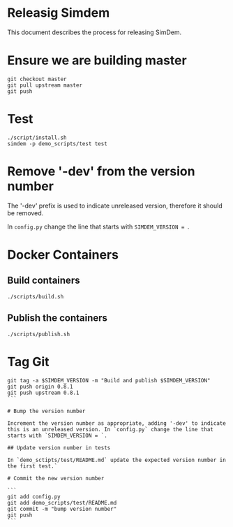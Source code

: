 # Releasig Simdem

This document describes the process for releasing SimDem.

# Ensure we are building master

```
git checkout master
git pull upstream master
git push
```

# Test

```
./script/install.sh
simdem -p demo_scripts/test test
```

# Remove '-dev' from the version number

The '-dev' prefix is used to indicate unreleased version, therefore it
should be removed.

In `config.py` change the line that starts with `SIMDEM_VERSION = `.

# Docker Containers

## Build containers

```
./scripts/build.sh
```

## Publish the containers

```
./scripts/publish.sh
```

# Tag Git

````
git tag -a $SIMDEM_VERSION -m "Build and publish $SIMDEM_VERSION"
git push origin 0.8.1
git push upstream 0.8.1
```

# Bump the version number

Increment the version number as appropriate, adding '-dev' to indicate
this is an unreleased version. In `config.py` change the line that
starts with `SIMDEM_VERSION = `.

## Update version number in tests

In `demo_sctipts/test/README.md` update the expected version number in
the first test.`

# Commit the new version number

```
git add config.py
git add demo_scripts/test/README.md
git commit -m "bump version number"
git push
```
